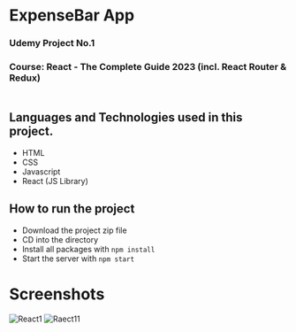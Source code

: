 # ExpenseBar App
### Udemy Project No.1
### Course: React - The Complete Guide 2023 (incl. React Router & Redux) <br> <br>

## Languages and Technologies used in this project.
- HTML
- CSS 
- Javascript
- React (JS Library)

## How to run the project
- Download the project zip file
- CD into the directory
- Install all packages with `npm install`
- Start the server with `npm start`

# Screenshots
![React1](https://user-images.githubusercontent.com/105864157/184516991-5d2190db-397c-4c25-b06d-e647ac63daaf.JPG)
![Raect11](https://user-images.githubusercontent.com/105864157/184516992-5cf6d00e-757a-4fb8-95e8-f3565825fab4.JPG)

